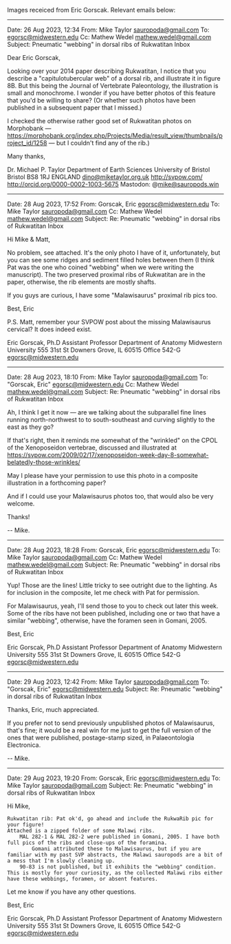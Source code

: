 Images receiced from Eric Gorscak. Relevant emails below:

------------------------------------------------------------------------------

Date: 26 Aug 2023, 12:34
From: Mike Taylor <sauropoda@gmail.com>
To: egorsc@midwestern.edu
Cc: Mathew Wedel <mathew.wedel@gmail.com>
Subject: Pneumatic "webbing" in dorsal ribs of Rukwatitan Inbox

Dear Eric Gorscak,

Looking over your 2014 paper describing Rukwatitan, I notice that you describe a "capitulotubercular web" of a dorsal rib, and illustrate it in figure  8B. But this being the Journal of Vertebrate Paleontology, the illustration is small and monochrome. I wonder if you have better photos of this feature that you'd be willing to share? (Or whether such photos have been published in a subsequent paper that I missed.)

I checked the otherwise rather good set of Rukwatitan photos on Morphobank — https://morphobank.org/index.php/Projects/Media/result_view/thumbnails/project_id/1258 — but I couldn't find any of the rib.)

Many thanks,

Dr. Michael P. Taylor
Department of Earth Sciences
University of Bristol
Bristol BS8 1RJ
ENGLAND
dino@miketaylor.org.uk
http://svpow.com/
http://orcid.org/0000-0002-1003-5675
Mastodon: @mike@sauropods.win

------------------------------------------------------------------------------

Date: 28 Aug 2023, 17:52
From: Gorscak, Eric <egorsc@midwestern.edu>
To: Mike Taylor <sauropoda@gmail.com>
Cc: Mathew Wedel <mathew.wedel@gmail.com>
Subject: Re: Pneumatic "webbing" in dorsal ribs of Rukwatitan Inbox

Hi Mike & Matt,

No problem, see attached. It's the only photo I have of it, unfortunately, but you can see some ridges and sediment filled holes between them (I think Pat was the one who coined "webbing" when we were writing the manuscript). The two preserved proximal ribs of Rukwatitan are in the paper, otherwise, the rib elements are mostly shafts. 

If you guys are curious, I have some "Malawisaurus" proximal rib pics too.

Best,
Eric

P.S. Matt, remember your SVPOW post about the missing Malawisaurus cervical? It does indeed exist. 

Eric Gorscak, Ph.D
Assistant Professor
Department of Anatomy
Midwestern University
555 31st St
Downers Grove, IL 60515
Office 542-G
egorsc@midwestern.edu

------------------------------------------------------------------------------

Date: 28 Aug 2023, 18:10
From: Mike Taylor <sauropoda@gmail.com>
To: "Gorscak, Eric" <egorsc@midwestern.edu>
Cc: Mathew Wedel <mathew.wedel@gmail.com>
Subject: Re: Pneumatic "webbing" in dorsal ribs of Rukwatitan Inbox

Ah, I think I get it now — are we talking about the subparallel fine lines running north-northwest to to south-southeast and curving slightly to the east as they go?

If that's right, then it reminds me somewhat of the "wrinkled" on the CPOL of the Xenoposeidon vertebrae, discussed and illustrated at
https://svpow.com/2009/02/17/xenoposeidon-week-day-8-somewhat-belatedly-those-wrinkles/

May I please have your permission to use this photo in a composite illustration in a forthcoming paper?

And if I could use your Malawisaurus photos too, that would also be very welcome.

Thanks!

-- Mike.

------------------------------------------------------------------------------

Date: 28 Aug 2023, 18:28
From: Gorscak, Eric <egorsc@midwestern.edu>
To: Mike Taylor <sauropoda@gmail.com>
Cc: Mathew Wedel <mathew.wedel@gmail.com>
Subject: Re: Pneumatic "webbing" in dorsal ribs of Rukwatitan Inbox

Yup! Those are the lines! Little tricky to see outright due to the lighting. As for inclusion in the composite, let me check with Pat for permission. 

For Malawisaurus, yeah, I'll send those to you to check out later this week. Some of the ribs have not been published, including one or two that have a similar "webbing", otherwise, have the foramen seen in Gomani, 2005. 

Best,
Eric

Eric Gorscak, Ph.D
Assistant Professor
Department of Anatomy
Midwestern University
555 31st St
Downers Grove, IL 60515
Office 542-G
egorsc@midwestern.edu

------------------------------------------------------------------------------

Date: 29 Aug 2023, 12:42
From: Mike Taylor <sauropoda@gmail.com>
To: "Gorscak, Eric" <egorsc@midwestern.edu>
Subject: Re: Pneumatic "webbing" in dorsal ribs of Rukwatitan Inbox

Thanks, Eric, much appreciated.

If you prefer not to send previously unpublished photos of Malawisaurus, that's fine; it would be a real win for me just to get the full version of the ones that were published, postage-stamp sized, in Palaeontologia Electronica.

-- Mike.

------------------------------------------------------------------------------

Date: 29 Aug 2023, 19:20
From: Gorscak, Eric <egorsc@midwestern.edu>
To: Mike Taylor <sauropoda@gmail.com>
Subject: Re: Pneumatic "webbing" in dorsal ribs of Rukwatitan Inbox

 Hi Mike, 

    Rukwatitan rib: Pat ok'd, go ahead and include the RukwaRib pic for your figure!
    Attached is a zipped folder of some Malawi ribs.
        MAL 282-1 & MAL 282-2 were published in Gomani, 2005. I have both full pics of the ribs and close-ups of the foramina. 
            Gomani attributed these to Malawisaurus, but if you are familiar with my past SVP abstracts, the Malawi sauropods are a bit of a mess that I'm slowly cleaning up. 
        90-83 is not published, but it exhibits the "webbing" condition. This is mostly for your curiosity, as the collected Malawi ribs either have these webbings, foramen, or absent features.

Let me know if you have any other questions. 

Best,
Eric

Eric Gorscak, Ph.D
Assistant Professor
Department of Anatomy
Midwestern University
555 31st St
Downers Grove, IL 60515
Office 542-G
egorsc@midwestern.edu

